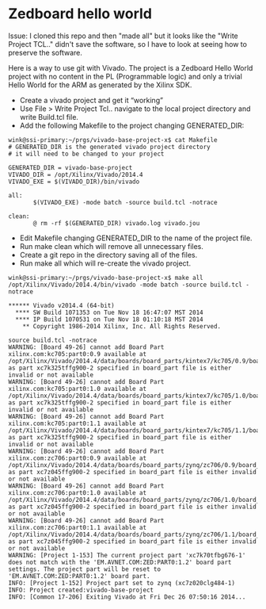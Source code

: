 Zedboard hello world
====================

Issue: I cloned this repo and then "made all" but it looks like the "Write Project TCL.." didn't save the
software, so I have to look at seeing how to preserve the software.

Here is a way to use git with Vivado. The project is a
Zedboard Hello World project with no content in the
PL (Programmable logic) and only a trivial Hello World
for the ARM as generated by the Xilinx SDK.

* Create  a vivado project and get it “working”
* Use File > Write Project Tcl.. navigate to the local project directory and write Build.tcl file.
* Add the following Makefile to the project changing GENERATED_DIR:

```
wink@ssi-primary:~/prgs/vivado-base-project-x$ cat Makefile
# GENERATED_DIR is the generated vivado project directory
# it will need to be changed to your project

GENERATED_DIR = vivado-base-project
VIVADO_DIR = /opt/Xilinx/Vivado/2014.4
VIVADO_EXE = $(VIVADO_DIR)/bin/vivado

all:
	   $(VIVADO_EXE) -mode batch -source build.tcl -notrace

clean:
	   @ rm -rf $(GENERATED_DIR) vivado.log vivado.jou
```

* Edit Makefile changing GENERATED_DIR to the name of the project file.
* Run make clean which will remove all unnecessary files.
* Create a git repo in the directory saving all of the files.
* Run make all which will re-create the vivado project.

```
wink@ssi-primary:~/prgs/vivado-base-project-x$ make all
/opt/Xilinx/Vivado/2014.4/bin/vivado -mode batch -source build.tcl -notrace

****** Vivado v2014.4 (64-bit)
  **** SW Build 1071353 on Tue Nov 18 16:47:07 MST 2014
  **** IP Build 1070531 on Tue Nov 18 01:10:18 MST 2014
    ** Copyright 1986-2014 Xilinx, Inc. All Rights Reserved.

source build.tcl -notrace
WARNING: [Board 49-26] cannot add Board Part xilinx.com:kc705:part0:0.9 available at /opt/Xilinx/Vivado/2014.4/data/boards/board_parts/kintex7/kc705/0.9/board_part.xml as part xc7k325tffg900-2 specified in board_part file is either invalid or not available
WARNING: [Board 49-26] cannot add Board Part xilinx.com:kc705:part0:1.0 available at /opt/Xilinx/Vivado/2014.4/data/boards/board_parts/kintex7/kc705/1.0/board_part.xml as part xc7k325tffg900-2 specified in board_part file is either invalid or not available
WARNING: [Board 49-26] cannot add Board Part xilinx.com:kc705:part0:1.1 available at /opt/Xilinx/Vivado/2014.4/data/boards/board_parts/kintex7/kc705/1.1/board_part.xml as part xc7k325tffg900-2 specified in board_part file is either invalid or not available
WARNING: [Board 49-26] cannot add Board Part xilinx.com:zc706:part0:0.9 available at /opt/Xilinx/Vivado/2014.4/data/boards/board_parts/zynq/zc706/0.9/board_part.xml as part xc7z045ffg900-2 specified in board_part file is either invalid or not available
WARNING: [Board 49-26] cannot add Board Part xilinx.com:zc706:part0:1.0 available at /opt/Xilinx/Vivado/2014.4/data/boards/board_parts/zynq/zc706/1.0/board_part.xml as part xc7z045ffg900-2 specified in board_part file is either invalid or not available
WARNING: [Board 49-26] cannot add Board Part xilinx.com:zc706:part0:1.1 available at /opt/Xilinx/Vivado/2014.4/data/boards/board_parts/zynq/zc706/1.1/board_part.xml as part xc7z045ffg900-2 specified in board_part file is either invalid or not available
WARNING: [Project 1-153] The current project part 'xc7k70tfbg676-1' does not match with the 'EM.AVNET.COM:ZED:PART0:1.2' board part settings. The project part will be reset to 'EM.AVNET.COM:ZED:PART0:1.2' board part.
INFO: [Project 1-152] Project part set to zynq (xc7z020clg484-1)
INFO: Project created:vivado-base-project
INFO: [Common 17-206] Exiting Vivado at Fri Dec 26 07:50:16 2014...
```
